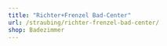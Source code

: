 ```yaml
---
title: "Richter+Frenzel Bad-Center"
url: /straubing/richter-frenzel-bad-center/
shop: Badezimmer
---
```

